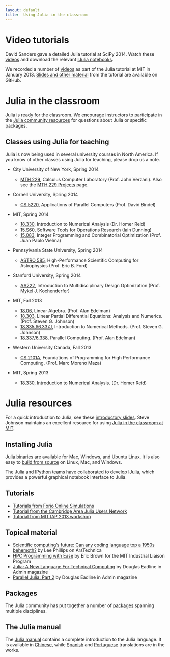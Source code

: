 ```yaml
---
layout: default
title:  Using Julia in the classroom
---
```


# Video tutorials

David Sanders gave a detailed Julia tutorial at SciPy 2014. Watch these [videos](https://www.youtube.com/watch?v=vWkgEddb4-A) and download the relevant [IJulia notebooks](https://github.com/dpsanders/scipy_2014_julia).

We recorded a number of
[videos](http://www.youtube.com/user/JuliaLanguage) as part of the
Julia tutorial at MIT in January 2013. [Slides and other
material](https://github.com/JuliaLang/julia-tutorial) from the
tutorial are available on GitHub.

# Julia in the classroom

Julia is ready for the classroom. We encourage instructors to participate in the [Julia community resources](http://julialang.org/community) for questions about Julia or specific packages.

## Classes using Julia for teaching

Julia is now being used in several university courses in North America. If you know of other classes using Julia for teaching, please drop us a note.

- City University of New York, Spring 2014
  * [MTH 229](http://wiener.math.csi.cuny.edu/verzani/classes/MTH229/), Calculus Computer Laboratory (Prof. John Verzani). Also see the [MTH 229 Projects](http://mth229.github.io) page.

- Cornell University, Spring 2014
  * [CS 5220](http://www.cs.cornell.edu/~bindel/class/cs5220-s14/), Applications of Parallel Computers (Prof. David Bindel)

- MIT, Spring 2014
  * [18.330](http://homerreid.dyndns.org/teaching/18.330/), Introduction to Numerical Analysis (Dr. Homer Reid)
  * [15.S60](https://github.com/IainNZ/ORSoftwareTools2014), Software Tools for Operations Research (Iain Dunning)
  * [15.083](https://stellar.mit.edu/S/course/15/sp14/15.083/), Integer Programming and Combinatorial Optimization (Prof. Juan Pablo Vielma)

- Pennsylvania State University, Spring 2014
  * [ASTRO 585](http://www.personal.psu.edu/~ebf11/teach/astro585/), High-Performance Scientific Computing for Astrophysics (Prof. Eric B. Ford)

- Stanford University, Spring 2014

  * [AA222](http://www.stanford.edu/class/aa222/), Introduction to Multidisciplinary Design Optimization (Prof. Mykel J. Kochenderfer)


- MIT, Fall 2013
  * [18.06](http://stellar.mit.edu/S/course/18/fa13/18.06), Linear Algebra. (Prof. Alan Edelman)
  * [18.303](http://math.mit.edu/~stevenj/18.303), Linear Partial Differential Equations: Analysis and Numerics. (Prof. Steven G. Johnson)
  * [18.335J/6.337J](http://math.mit.edu/~stevenj/18.335), Introduction to Numerical Methods. (Prof. Steven G. Johnson)
  * [18.337/6.338](http://beowulf.csail.mit.edu/18.337), Parallel Computing. (Prof. Alan Edelman)

- Western University Canada, Fall 2013
  * [CS 2101A](http://www.csd.uwo.ca/~moreno/cs2101a_moreno/index.html), Foundations of Programming for High Performance Computing. (Prof. Marc Moreno Maza)


- MIT, Spring 2013
  * [18.330](http://homerreid.dyndns.org/teaching/18.330), Introduction to Numerical Analysis. (Dr. Homer Reid)


# Julia resources

For a quick introduction to Julia, see these [introductory slides](https://github.com/ViralBShah/julia-presentations/raw/master/Fifth-Elephant-2013/Fifth-Elephant-2013.pdf).
Steve Johnson maintains an excellent resource for using [Julia in the classroom at MIT](https://github.com/stevengj/julia-mit/).

## Installing Julia

[Julia binaries](http://julialang.org/downloads/) are available for
Mac, Windows, and Ubuntu Linux. It is also easy to [build from
source](http://github.com/juliaLang/julia/) on Linux, Mac, and
Windows.

The Julia and [IPython](http://ipython.org) teams have collaborated to
develop [IJulia](https://github.com/JuliaLang/IJulia.jl), which
provides a powerful graphical notebook interface to Julia.

## Tutorials

- [Tutorials from Forio Online Simulations](http://forio.com/julia/tutorials-list)
- [Tutorial from the Cambridge Area Julia Users Network](https://github.com/JuliaX/JuliaTutorial)
- [Tutorial from MIT IAP 2013 workshop](https://github.com/JuliaLang/julia-tutorial)

## Topical material

- [Scientific computing’s future: Can any coding language top a 1950s behemoth?](http://arstechnica.com/science/2014/05/scientific-computings-future-can-any-coding-language-top-a-1950s-behemoth/) by Lee Phillips on ArsTechnica
- [HPC Programming with Ease](http://ilp.mit.edu/newsstory.jsp?id=19970) by Eric Brown for the MIT Industrial Liaison Program
- [Julia: A New Language For Technical Computing](http://www.admin-magazine.com/HPC/Articles/Julia-A-New-Language-For-Technical-Computing) by Douglas Eadline in Admin magazine
- [Parallel Julia: Part 2](http://www.admin-magazine.com/HPC/Articles/Parallel-Julia-Jumping-Right-In) by Douglas Eadline in Admin magazine

## Packages

The Julia community has put together a number of
[packages](http://pkg.julialang.org/)
spanning multiple disciplines.

## The Julia manual

The [Julia manual](http://docs.julialang.org/en/latest/) contains a
complete introduction to the Julia language. It is available in
[Chinese](http://julia-zh-cn.readthedocs.org/en/latest/), while
[Spanish](http://julia-es-la.readthedocs.org/) and
[Portuguese](http://julia-pt-br.readthedocs.org/) translations are in
the works.
